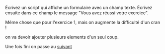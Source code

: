 Écrivez un script qui affiche un formulaire avec un champ texte. Écrivez ensuite dans ce champ le message "Vous avez réussi votre exercice".

Même chose que pour l'exercice 1, mais on augmente la difficulté d'un cran !

on va devoir ajouter plusieurs elements d'un seul coup.

Une fois fini on passe au [suivant](../exo3/exo3.md)
